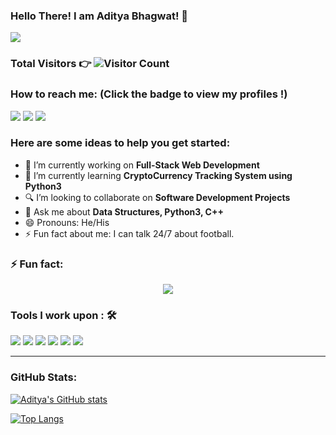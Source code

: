 ### Hello There! I am Aditya Bhagwat! 👋



<img src="https://img.shields.io/badge/author-Aditya%20Bhagwat-orange">



### <p>Total Visitors 👉 ![Visitor Count](https://profile-counter.glitch.me/{baggy2797}/count.svg)</p>


### How to reach me: <strong>(Click the badge to view my profiles !)</strong>

<img src="https://img.shields.io/badge/bhagwataditya226@gmail.com-%23D14836.svg?&style=for-the-badge&logo=gmail&logoColor=white" href="bhagwataditya226@gmail.com">   <a  href="https://www.instagram.com/aditya.2797/"><img src="https://img.shields.io/badge/@aditya.2797_-%23E4405F.svg?&style=for-the-badge&logo=instagram&logoColor=white"></a>   <a href="https://www.linkedin.com/in/adibhagwat/"><img src="https://img.shields.io/badge/Aditya Nitin Bhagwat-%230077B5.svg?&style=for-the-badge&logo=linkedin&logoColor=white" ></a>


### Here are some ideas to help you get started:

- 🔭 I’m currently working on <strong>Full-Stack Web Development</strong>
- 🌱 I’m currently learning <strong>CryptoCurrency Tracking System using Python3 </strong>
- 🔍 I’m looking to collaborate on <strong>Software Development Projects</strong>
- 💬 Ask me about <strong>Data Structures, Python3, C++</strong>
- 😄 Pronouns: He/His
- ⚡ Fun fact about me: I can talk 24/7 about football.

### ⚡ Fun fact: <br/> 
<p align="center"><img src="https://readme-jokes.vercel.app/api?bgColor=%23212529&textColor=%23ffddd2&qColor=%23f94144&aColor=%2390be6d&borderColor=%23f9c74f&codeColor=%23f9c74f"></p>

### Tools I work upon : 🛠
<img src="https://img.shields.io/badge/c++%20-%2300599C.svg?&style=for-the-badge&logo=c%2B%2B&logoColor=white">   <img src="https://img.shields.io/badge/python%20-%2314354C.svg?&style=for-the-badge&logo=python&logoColor=white">   <img src="https://img.shields.io/badge/Linux%20-%23323330.svg?&style=for-the-badge&logo=Linux&logoColor=%23F7DF1E">   <img src="https://img.shields.io/badge/html5%20-%23E34F26.svg?&style=for-the-badge&logo=html5&logoColor=white">   <img src="https://img.shields.io/badge/css3%20-%231572B6.svg?&style=for-the-badge&logo=css3&logoColor=white">  <img src="https://img.shields.io/badge/git%20-%23F05033.svg?&style=for-the-badge&logo=git&logoColor=white"/>
<hr>


 
### GitHub Stats:
[![Aditya's GitHub stats](https://github-readme-stats.vercel.app/api?username=baggy2797)](https://github.com/baggy2797/github-readme-stats)

[![Top Langs](https://github-readme-stats.vercel.app/api/top-langs/?username=baggy2797)](https://github.com/baggy2797/github-readme-stats)

[linkedin]: https://www.linkedin.com/in/adibhagwat/
[twitter]: https://twitter.com/bhaditya/
[instagram]: https://www.instagram.com/aditya.2797/
[facebook]: https://www.facebook.com/addo97/
